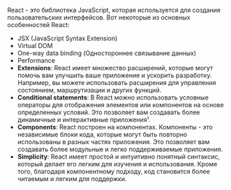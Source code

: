 React - это библиотека JavaScript, которая используется для создания пользовательских интерфейсов. Вот некоторые из основных особенностей React:
- JSX (JavaScript Syntax Extension)
- Virtual DOM
- One-way data binding (Одностороннее связывание данных)
- Performance
- **Extensions**: React имеет множество расширений, которые могут помочь вам улучшить ваше приложение и ускорить разработку. Например, вы можете использовать расширения для управления состоянием, маршрутизации и других функций.
- **Conditional statements**: В React можно использовать условные операторы для отображения элементов или компонентов на основе определенных условий. Это позволяет вам создавать более динамичные и интерактивные приложения¹.
- **Components**: React построен на компонентах. Компоненты - это независимые блоки кода, которые могут быть повторно использованы в разных частях приложения. Это позволяет вам создавать более модульные и легко поддерживаемые приложения.
- **Simplicity**: React имеет простой и интуитивно понятный синтаксис, который делает его легким для изучения и использования. Кроме того, благодаря компонентному подходу, код становится более читаемым и легким для поддержки.
